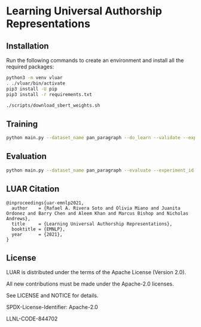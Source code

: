 # Learning Universal Authorship Representations

## Installation
Run the following commands to create an environment and install all the required packages:
```bash
python3 -m venv vluar
. ./vluar/bin/activate
pip3 install -U pip
pip3 install -r requirements.txt
```
```bash
./scripts/download_sbert_weights.sh
```

## Training
```bash
python main.py --dataset_name pan_paragraph --do_learn --validate --experiment_id fanfic_model --num_epoch 2 --period 1
```

## Evaluation
```bash
python main.py --dataset_name pan_paragraph --evaluate --experiment_id fanfic_model --load_checkpoint
```

## LUAR Citation

```
@inproceedings{uar-emnlp2021,
  author    = {Rafael A. Rivera Soto and Olivia Miano and Juanita Ordonez and Barry Chen and Aleem Khan and Marcus Bishop and Nicholas Andrews},
  title     = {Learning Universal Authorship Representations},
  booktitle = {EMNLP},
  year      = {2021},
}
```

## License

LUAR is distributed under the terms of the Apache License (Version 2.0).

All new contributions must be made under the Apache-2.0 licenses.

See LICENSE and NOTICE for details.

SPDX-License-Identifier: Apache-2.0

LLNL-CODE-844702
